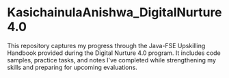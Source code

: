 # KasichainulaAnishwa_DigitalNurture4.0
This repository captures my progress through the Java-FSE Upskilling Handbook provided during the Digital Nurture 4.0 program. It includes code samples, practice tasks, and notes I've completed while strengthening my skills and preparing for upcoming evaluations.
